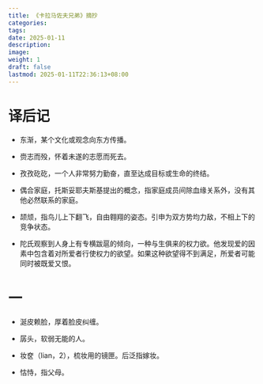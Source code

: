 ```yaml
---
title: 《卡拉马佐夫兄弟》摘抄
categories: 
tags: 
date: 2025-01-11
description: 
image: 
weight: 1
draft: false
lastmod: 2025-01-11T22:36:13+08:00
---
```

# 译后记

- 东渐，某个文化或观念向东方传播。

- 赍志而殁，怀着未遂的志愿而死去。

- 孜孜矻矻，一个人非常努力勤奋，直至达成目标或生命的终结。

- 偶合家庭，托斯妥耶夫斯基提出的概念，指家庭成员间除血缘关系外，没有其他必然联系的家庭。

- 颉颃，指鸟儿上下翻飞，自由翱翔的姿态。引申为双方势均力敌，不相上下的竞争状态。

- 陀氏观察到人身上有专横跋扈的倾向，一种与生俱来的权力欲。他发现爱的因素中包含着对所爱者行使权力的欲望。如果这种欲望得不到满足，所爱者可能同时被既爱又恨。

# 一

- 涎皮赖脸，厚着脸皮纠缠。

- 孱头，软弱无能的人。

- 妆奁（lian，2），梳妆用的镜匣。后泛指嫁妆。

- 怙恃，指父母。
